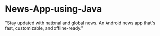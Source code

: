 # News-App-using-Java
"Stay updated with national and global news. An Android news app that's fast, customizable, and offline-ready."
